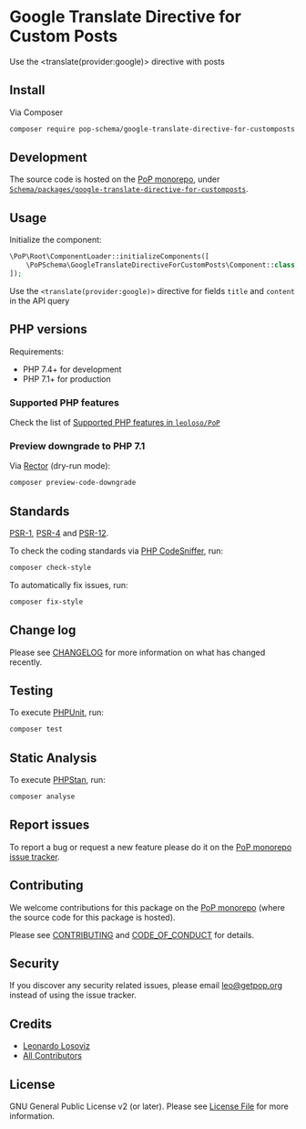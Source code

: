 # Google Translate Directive for Custom Posts

<!--
[![Build Status][ico-travis]][link-travis]
[![Quality Score][ico-code-quality]][link-code-quality]
[![Software License][ico-license]](LICENSE.md)
[![Latest Version on Packagist][ico-version]][link-packagist]
[![Coverage Status][ico-scrutinizer]][link-scrutinizer]
[![Total Downloads][ico-downloads]][link-downloads]
-->

Use the <translate(provider:google)> directive with posts

## Install

Via Composer

``` bash
composer require pop-schema/google-translate-directive-for-customposts
```

## Development

The source code is hosted on the [PoP monorepo](https://github.com/leoloso/PoP), under [`Schema/packages/google-translate-directive-for-customposts`](https://github.com/leoloso/PoP/tree/master/layers/Schema/packages/google-translate-directive-for-customposts).

## Usage

Initialize the component:

``` php
\PoP\Root\ComponentLoader::initializeComponents([
    \PoPSchema\GoogleTranslateDirectiveForCustomPosts\Component::class,
]);
```

Use the `<translate(provider:google)>` directive for fields `title` and `content` in the API query

## PHP versions

Requirements:

- PHP 7.4+ for development
- PHP 7.1+ for production

### Supported PHP features

Check the list of [Supported PHP features in `leoloso/PoP`](https://github.com/leoloso/PoP/#supported-php-features)

### Preview downgrade to PHP 7.1

Via [Rector](https://github.com/rectorphp/rector) (dry-run mode):

```bash
composer preview-code-downgrade
```

## Standards

[PSR-1](https://www.php-fig.org/psr/psr-1), [PSR-4](https://www.php-fig.org/psr/psr-4) and [PSR-12](https://www.php-fig.org/psr/psr-12).

To check the coding standards via [PHP CodeSniffer](https://github.com/squizlabs/PHP_CodeSniffer), run:

``` bash
composer check-style
```

To automatically fix issues, run:

``` bash
composer fix-style
```

## Change log

Please see [CHANGELOG](CHANGELOG.md) for more information on what has changed recently.

## Testing

To execute [PHPUnit](https://phpunit.de/), run:

``` bash
composer test
```

## Static Analysis

To execute [PHPStan](https://github.com/phpstan/phpstan), run:

``` bash
composer analyse
```

## Report issues

To report a bug or request a new feature please do it on the [PoP monorepo issue tracker](https://github.com/leoloso/PoP/issues).

## Contributing

We welcome contributions for this package on the [PoP monorepo](https://github.com/leoloso/PoP) (where the source code for this package is hosted).

Please see [CONTRIBUTING](CONTRIBUTING.md) and [CODE_OF_CONDUCT](CODE_OF_CONDUCT.md) for details.

## Security

If you discover any security related issues, please email leo@getpop.org instead of using the issue tracker.

## Credits

- [Leonardo Losoviz][link-author]
- [All Contributors][link-contributors]

## License

GNU General Public License v2 (or later). Please see [License File](LICENSE.md) for more information.

[ico-version]: https://img.shields.io/packagist/v/pop-schema/google-translate-directive-for-customposts.svg?style=flat-square
[ico-license]: https://img.shields.io/badge/license-MIT-brightgreen.svg?style=flat-square
[ico-travis]: https://img.shields.io/travis/pop-schema/google-translate-directive-for-customposts/master.svg?style=flat-square
[ico-scrutinizer]: https://img.shields.io/scrutinizer/coverage/g/pop-schema/google-translate-directive-for-customposts.svg?style=flat-square
[ico-code-quality]: https://img.shields.io/scrutinizer/g/pop-schema/google-translate-directive-for-customposts.svg?style=flat-square
[ico-downloads]: https://img.shields.io/packagist/dt/pop-schema/google-translate-directive-for-customposts.svg?style=flat-square

[link-packagist]: https://packagist.org/packages/pop-schema/google-translate-directive-for-customposts
[link-travis]: https://travis-ci.org/pop-schema/google-translate-directive-for-customposts
[link-scrutinizer]: https://scrutinizer-ci.com/g/pop-schema/google-translate-directive-for-customposts/code-structure
[link-code-quality]: https://scrutinizer-ci.com/g/pop-schema/google-translate-directive-for-customposts
[link-downloads]: https://packagist.org/packages/pop-schema/google-translate-directive-for-customposts
[link-author]: https://github.com/leoloso
[link-contributors]: ../../../../../../contributors

